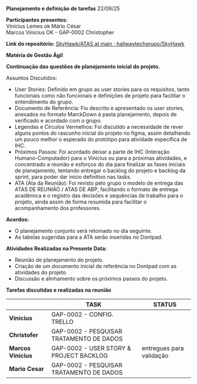 **Planejamento e definição de tarefas** 22/09/25

**Participantes presentes:**  
Vinícius Lemes  ok
Mário César  
Marcos Vinicius   OK - GAP-0002
Christopher

**Link do repositório:** [SkyHawk/ATAS at main · hallwaytechgrupo/SkyHawk](https://github.com/hallwaytechgrupo/SkyHawk/tree/main/ATAS)

**Matéria de Gestão Ágil** 

**Continuação das questões de planejamento inicial do projeto.**

Assuntos Discutidos:

* User Stories: Definido em grupo as user stories para os requisitos, tanto funcionais como não funcionais e definições de projeto para facilitar o entendimento do grupo.   
* Documento de Referência: Fio descrito e apresentado os user stories, anexados no formato MarckDown à pasta planejamento, depois de verificado e acordado com o grupo.  
* Legendas e Círculos Vermelhos: Foi discutido a necessidade de rever alguns pontos do rascunho inicial do projeto no figma, assim detalhando um pouco melhor o esperado do protótipo para atividade específica de IHC.  
* Próximos Passos: Foi acordado deixar a parte de IHC (Interação Humano-Computador) para o Vinicius ou para a próximas atividades, e concentrado a reunião e esforços do dia para finalizar as fases iniciais de planejamento, tentando entregar o backlog do projeto e backlog da sprint, para poder dar início definitivo nas tasks.  
* ATA (Ata da Reunião): Foi revisto pelo grupo o modelo de entrega das ATAS DE REUNIÃO / ATAS DE ABP, facilitando o formato de entrega acadêmica e o registro das decisões e sequências de trabalho para o projeto, ainda assim de forma resumida para facilitar o acompanhamento dos professores.

**Acordos:**

* O planejamento conjunto será retomado no dia seguinte.  
* As tabelas sugeridas para a ATA serão inseridas no Dontpad.

**Atividades Realizadas na Presente Data:**

* Reunião de planejamento do projeto.  
* Criação de um documento inicial de referência no Dontpad com as atividades do projeto.  
* Discussão e alinhamento sobre os próximos passos do projeto.

**Tarefas discutidas e realizadas na reunião** 

|  | TASK | STATUS |
| :---- | ----- | ----- |
| **Vinicius** | GAP-0002 \- CONFIG. TRELLO | |
| **Christofer** | GAP-0002 \- PESQUISAR TRATAMENTO DE DADOS | |
| **Marcos Vinicius** | GAP-0002 \- USER STORY & PROJECT BACKLOG | entregues para validação |
| **Mario Cesar** | GAP-0002 \- PESQUISAR TRATAMENTO DE DADOS | |

